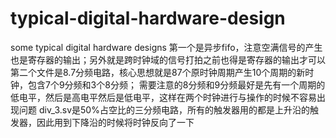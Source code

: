 # typical-digital-hardware-design
some typical digital hardware designs
第一个是异步fifo，注意空满信号的产生也是寄存器的输出；另外就是跨时钟域的信号打拍之前也得是寄存器的输出才可以
第二个文件是8.7分频电路，核心思想就是87个原时钟周期产生10个周期的新时钟，包含7个9分频和3个8分频；
  需要注意的8分频和9分频最好是先有一个周期的低电平，然后是高电平然后是低电平，这样在两个时钟进行与操作的时候不容易出现问题
div_3.sv是50%占空比的三分频电路，所有的触发器用的都是上升沿的触发器，因此用到下降沿的时候将时钟反向了一下
